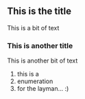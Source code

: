 ## This is the title
This is a bit of text

### This is another title
This is another bit of text

1. this is a
2. enumeration
3. for the layman... :) 

